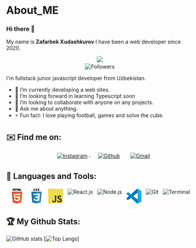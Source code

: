 # About_ME

### Hi there 👋

My name is **Zafarbek Xudashkurov** I have been a web developer since 2020.

<div id="header" align="center">
  <img src="https://media.giphy.com/media/M9gbBd9nbDrOTu1Mqx/giphy.gif" width="100"/>
 <br />
 <img src="https://img.shields.io/github/followers/amirbekdev?style=social" alt="Followers"/>
</div>

I'm fullstack junior javascript developer from Uzbekistan.

- 🔭 I’m currently developing a web sites.
- 🌱 I’m looking forward in learning Typescript soon
- 👯 I’m looking to collaborate with anyone on any projects.
- 💬 Ask me about anything.
- ⚡ Fun fact: I love playing football, games and solve the cube.

## ✉️ Find me on:

<p align="center">
 <a href="https://www.instagram.com/zafarbek.de" target="_blank" style="margin-left: 20px"> <img src="https://upload.wikimedia.org/wikipedia/commons/e/e7/Instagram_logo_2016.svg" alt="Instagram" height="40" style="vertical-align:top; margin:4px"> </a>
 &nbsp;&nbsp;&nbsp;
 <a href="https://github.com/zafarbekde" target="_blank"> <img src="https://toppng.com/uploads/preview/github-logo-transparent-11659780111lim6tyk2io.png" alt="Github" height="40" style="vertical-align:top; margin:4px"></a>
 &nbsp;&nbsp;&nbsp;
 <a href="https://zafarbekde@gmail.com"> <img src="https://mailmeteor.com/logos/assets/PNG/Gmail_Logo_256px.png" alt="Gmail" height="40" style="vertical-align:top; margin:4px"></a>

<br />

## 🧰 Languages and Tools:
<p align="center">
 <img src="https://raw.githubusercontent.com/github/explore/80688e429a7d4ef2fca1e82350fe8e3517d3494d/topics/html/html.png" alt="Html" height="40" style="vertical-align:top; margin:4px">
  <img src="https://raw.githubusercontent.com/github/explore/80688e429a7d4ef2fca1e82350fe8e3517d3494d/topics/css/css.png" alt="Css" height="40" style="vertical-align:top; margin:4px">
<img src="https://raw.githubusercontent.com/github/explore/80688e429a7d4ef2fca1e82350fe8e3517d3494d/topics/javascript/javascript.png" alt="Javascript" height="40" style="vertical-align:top; margin:4px">
 <img src="https://upload.wikimedia.org/wikipedia/commons/a/a7/React-icon.svg" alt="React.js" height="40" style="vertical-align:top; margin:4px">
 <img src="https://upload.wikimedia.org/wikipedia/commons/d/d9/Node.js_logo.svg" alt="Node.js" height="40" style="vertical-align:top; margin:4px">
 <img src="https://raw.githubusercontent.com/github/explore/80688e429a7d4ef2fca1e82350fe8e3517d3494d/topics/visual-studio-code/visual-studio-code.png" alt="VS Code" height="40" style="vertical-align:top; margin:4px">
 <img src="https://upload.wikimedia.org/wikipedia/commons/e/e0/Git-logo.svg" alt="Git" height="40" style="vertical-align:top; margin:4px">
 <img src="https://e7.pngegg.com/pngimages/704/597/png-clipart-computer-icons-command-line-interface-linux-system-console-command-line-icon-miscellaneous-text.png" alt="Terminal" height="40" style="vertical-align:top; margin:4px">
</p>

## 🏆 My Github Stats:
![GitHub stats](https://github-readme-stats.vercel.app/api?username=zafarbekde&show_icons=true&theme=tokyonight)
[![Top Langs](https://github-readme-stats.vercel.app/api/top-langs/?username=amirbekdev&layout=compact&theme=vision-friendly-dark)]

